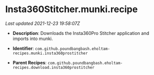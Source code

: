 # Insta360Stitcher.munki.recipe

_Last updated 2021-12-23 19:58:07Z_

- **Description**: Downloads the Insta360Pro Stitcher application and imports into munki.

- **Identifier**: `com.github.poundbangbash.eholtam-recipes.munki.insta360prostitcher`

- **Parent Recipes**: `com.github.poundbangbash.eholtam-recipes.download.insta360prostitcher`